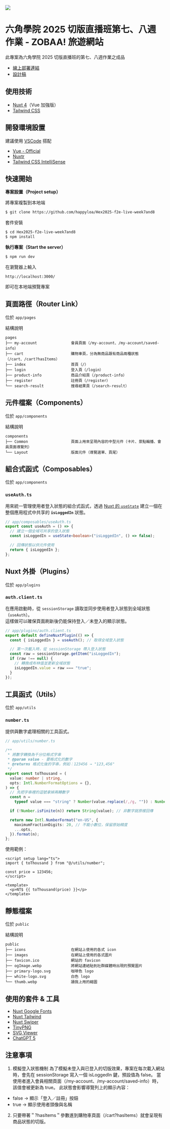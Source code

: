 ![](https://raw.githubusercontent.com/happyloa/Hex2025-f2e-live-week7and8/refs/heads/main/public/thumb.webp)

# 六角學院 2025 切版直播班第七、八週作業 - ZOBAA! 旅遊網站

此專案為六角學院 2025 切版直播班的第七、八週作業之成品

- [線上部署連結](https://zobaa.worksbyaaron.com/)
- [設計稿](https://www.figma.com/design/3bEeuchVUYwmA2PuHAxQVN/%E5%85%AD%E8%A7%92%EF%BD%9CZOBAA--%E6%97%85%E9%81%8A%E7%B6%B2%E7%AB%99--student-ver.%EF%BC%89?node-id=3-6975&p=f&t=kS2To3qZXkfBm7kj-0)

## 使用技術

- [Nuxt 4](https://nuxt.com/)（Vue 加強版）
- [Tailwind CSS](https://tailwindcss.com/)

## 開發環境設置

建議使用 [VSCode](https://code.visualstudio.com/) 搭配

- [Vue - Official](https://marketplace.visualstudio.com/items?itemName=Vue.volar)
- [Nuxtr](https://marketplace.visualstudio.com/items?itemName=Nuxtr.nuxtr-vscode)
- [Tailwind CSS IntelliSense](https://marketplace.visualstudio.com/items?itemName=bradlc.vscode-tailwindcss)

## 快速開始

**專案設置（Project setup）**

將專案複製到本地端

```sh
$ git clone https://github.com/happyloa/Hex2025-f2e-live-week7and8
```

套件安裝

```sh
$ cd Hex2025-f2e-live-week7and8
$ npm install
```

**執行專案（Start the server）**

```sh
$ npm run dev
```

在瀏覽器上輸入

```
http://localhost:3000/
```

即可在本地端預覽專案

## 頁面路徑（Router Link）

位於 `app/pages`

結構說明

```
pages
├── my-account               會員頁面（/my-account、/my-account/saved-info）
├── cart                     購物車頁，分為無商品跟有商品兩種狀態（/cart、/cart?hasItems）
├── index                    首頁（/）
├── login                    登入頁（/login）
├── product-info             商品介紹頁（/product-info）
├── register                 註冊頁（/register）
└── search-result            搜尋結果頁（/search-result）
```

## 元件檔案（Components）

位於 `app/components`

結構說明

```
components
├── Common                   頁面上用來呈現內容的中型元件（卡片、景點輪播、會員頁面導覽列）
└── Layout                   版面元件（導覽選單、頁尾）
```

## 組合式函式（Composables）

位於 `app/components`

### `useAuth.ts`

用來統一管理使用者登入狀態的組合式函式，透過 [Nuxt 的 `useState`](https://nuxt.com/docs/api/composables/use-state) 建立一個在整個應用程式中共享的 **`isLoggedIn`** 狀態。

```ts
// app/composables/useAuth.ts
export const useAuth = () => {
  // 建立一個全域可共享的登入狀態
  const isLoggedIn = useState<boolean>("isLoggedIn", () => false);

  // 回傳狀態以供元件使用
  return { isLoggedIn };
};
```

## Nuxt 外掛（Plugins）

位於 `app/plugins`

### `auth.client.ts`

在應用啟動時，從 `sessionStorage` 讀取並同步使用者登入狀態到全域狀態（`useAuth`）。  
這樣做可以確保頁面刷新後仍能保持登入／未登入的顯示狀態。

```ts
// app/plugins/auth.client.ts
export default defineNuxtPlugin(() => {
  const { isLoggedIn } = useAuth(); // 取得全域登入狀態

  // 第一次載入時，從 sessionStorage 帶入登入狀態
  const raw = sessionStorage.getItem("isLoggedIn");
  if (raw !== null) {
    // 轉換成布林值並更新全域狀態
    isLoggedIn.value = raw === "true";
  }
});
```

## 工具函式（Utils）

位於 `app/utils`

### `number.ts`

提供與數字處理相關的工具函式。

```ts
// app/utils/number.ts

/**
 * 將數字轉換為千分位格式字串
 * @param value - 要格式化的數字
 * @returns 格式化後的字串，例如：123456 → "123,456"
 */
export const toThousand = (
  value: number | string,
  opts: Intl.NumberFormatOptions = {},
) => {
  // 先把字串裡的逗號拿掉再轉數字
  const n =
    typeof value === "string" ? Number(value.replace(/,/g, "")) : Number(value);

  if (!Number.isFinite(n)) return String(value); // 非數字就原樣回傳

  return new Intl.NumberFormat("en-US", {
    maximumFractionDigits: 20, // 不裁小數位，保留原始精度
    ...opts,
  }).format(n);
};
```

使用範例：

```vue
<script setup lang="ts">
import { toThousand } from "@/utils/number";

const price = 123456;
</script>

<template>
  <p>NT$ {{ toThousand(price) }}</p>
</template>
```

## 靜態檔案

位於 `public`

結構說明

```
public
├── icons                    在網站上使用的各式 icon
├── images                   在網站上使用的各式圖片
├── favicon.ico              網站的 favicon
├── ogImage.webp             將網站連結貼到社群媒體時出現的預覽圖片
├── primary-logo.svg         咖啡色 logo
├── white-logo.svg           白色 logo
└── thumb.webp               讀我上用的縮圖
```

## 使用的套件 & 工具

- [Nuxt Google Fonts](https://google-fonts.nuxtjs.org/)
- [Nuxt Tailwind](https://tailwindcss.nuxtjs.org/)
- [Nuxt Swiper](https://nuxt.com/modules/swiper)
- [TinyPNG](https://tinypng.com/)
- [SVG Viewer](https://www.svgviewer.dev/)
- [ChatGPT 5](https://openai.com/)

## 注意事項

1. 模擬登入狀態機制
   為了模擬未登入與已登入的切版效果，專案在每次載入網站時，會先在 sessionStorage 寫入一個 isLoggedIn 鍵，預設值為 false。
   當使用者進入會員相關頁面（/my-account、/my-account/saved-info）時，該值會被更新為 true。
   此狀態會影響導覽列上的顯示內容：

- false → 顯示「登入／註冊」按鈕
- true → 顯示使用者頭像與名稱

2.  只要帶著＂?hasItems＂參數進到購物車頁面（/cart?hasItems）就會呈現有商品狀態的切版。
